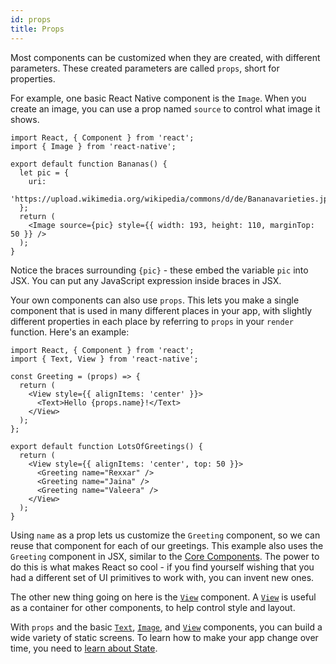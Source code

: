 ```yaml
---
id: props
title: Props
---
```


Most components can be customized when they are created, with different parameters. These created parameters are called `props`, short for properties.

For example, one basic React Native component is the `Image`. When you create an image, you can use a prop named `source` to control what image it shows.

```SnackPlayer name=Props
import React, { Component } from 'react';
import { Image } from 'react-native';

export default function Bananas() {
  let pic = {
    uri:
      'https://upload.wikimedia.org/wikipedia/commons/d/de/Bananavarieties.jpg'
  };
  return (
    <Image source={pic} style={{ width: 193, height: 110, marginTop: 50 }} />
  );
}
```

Notice the braces surrounding `{pic}` - these embed the variable `pic` into JSX. You can put any JavaScript expression inside braces in JSX.

Your own components can also use `props`. This lets you make a single component that is used in many different places in your app, with slightly different properties in each place by referring to `props` in your `render` function. Here's an example:

```SnackPlayer name=Props
import React, { Component } from 'react';
import { Text, View } from 'react-native';

const Greeting = (props) => {
  return (
    <View style={{ alignItems: 'center' }}>
      <Text>Hello {props.name}!</Text>
    </View>
  );
};

export default function LotsOfGreetings() {
  return (
    <View style={{ alignItems: 'center', top: 50 }}>
      <Greeting name="Rexxar" />
      <Greeting name="Jaina" />
      <Greeting name="Valeera" />
    </View>
  );
}
```

Using `name` as a prop lets us customize the `Greeting` component, so we can reuse that component for each of our greetings. This example also uses the `Greeting` component in JSX, similar to the [Core Components](intro-react-native-components). The power to do this is what makes React so cool - if you find yourself wishing that you had a different set of UI primitives to work with, you can invent new ones.

The other new thing going on here is the [`View`](view.md) component. A [`View`](view.md) is useful as a container for other components, to help control style and layout.

With `props` and the basic [`Text`](text.md), [`Image`](image.md), and [`View`](view.md) components, you can build a wide variety of static screens. To learn how to make your app change over time, you need to [learn about State](state.md).
